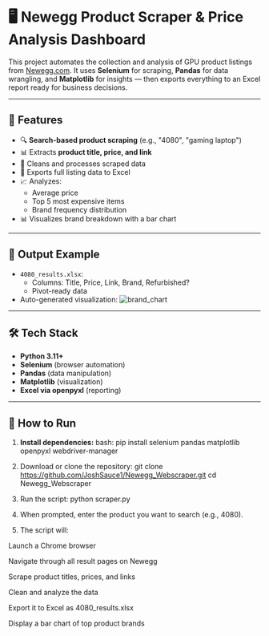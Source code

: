# 🖥️ Newegg Product Scraper & Price Analysis Dashboard

This project automates the collection and analysis of GPU product listings from [Newegg.com](https://www.newegg.com). It uses **Selenium** for scraping, **Pandas** for data wrangling, and **Matplotlib** for insights — then exports everything to an Excel report ready for business decisions.

---

## 📌 Features

- 🔍 **Search-based product scraping** (e.g., "4080", "gaming laptop")
- 📊 Extracts **product title, price, and link**
- 🧹 Cleans and processes scraped data
- 💼 Exports full listing data to Excel
- 📈 Analyzes:
  - Average price
  - Top 5 most expensive items
  - Brand frequency distribution
- 📊 Visualizes brand breakdown with a bar chart

---

## 📁 Output Example

- `4080_results.xlsx`:
  - Columns: Title, Price, Link, Brand, Refurbished?
  - Pivot-ready data
- Auto-generated visualization:
  ![brand_chart](example_bar_chart.png)

---

## 🛠️ Tech Stack

- **Python 3.11+**
- **Selenium** (browser automation)
- **Pandas** (data manipulation)
- **Matplotlib** (visualization)
- **Excel via openpyxl** (reporting)

---

## 🚀 How to Run

1. **Install dependencies:**
bash:
pip install selenium pandas matplotlib openpyxl webdriver-manager

2. Download or clone the repository:
git clone https://github.com/JoshSauce1/Newegg_Webscraper.git
cd Newegg_Webscraper

3. Run the script:
python scraper.py

4. When prompted, enter the product you want to search (e.g., 4080).

5. The script will:

Launch a Chrome browser

Navigate through all result pages on Newegg

Scrape product titles, prices, and links

Clean and analyze the data

Export it to Excel as 4080_results.xlsx

Display a bar chart of top product brands




